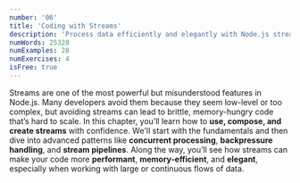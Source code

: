 ```yaml
---
number: '06'
title: 'Coding with Streams'
description: 'Process data efficiently and elegantly with Node.js streams'
numWords: 25328
numExamples: 28
numExercises: 4
isFree: true
---
```


Streams are one of the most powerful but misunderstood features in Node.js. Many
developers avoid them because they seem low-level or too complex, but avoiding
streams can lead to brittle, memory-hungry code that’s hard to scale. In this
chapter, you’ll learn how to **use, compose, and create streams** with
confidence. We'll start with the fundamentals and then dive into advanced
patterns like **concurrent processing**, **backpressure handling**, and **stream
pipelines**. Along the way, you’ll see how streams can make your code more
**performant**, **memory-efficient**, and **elegant**, especially when working
with large or continuous flows of data.
